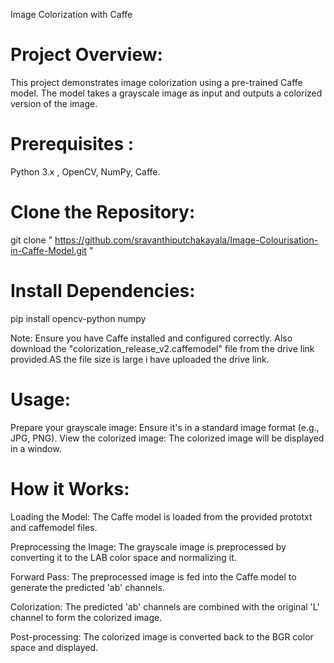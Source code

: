 

Image Colorization with Caffe

# Project Overview:

  This project demonstrates image colorization using a pre-trained Caffe model. The model takes a grayscale image as input and outputs a colorized version of the image.

# Prerequisites :

Python 3.x ,
OpenCV, 
NumPy, 
Caffe.


# Clone the Repository:
git clone " https://github.com/sravanthiputchakayala/Image-Colourisation-in-Caffe-Model.git "


# Install Dependencies:
pip install opencv-python numpy

Note: Ensure you have Caffe installed and configured correctly. Also download the "colorization_release_v2.caffemodel" file from the drive link provided.AS the file size is large i have uploaded the drive link.

# Usage:

Prepare your grayscale image: Ensure it's in a standard image format (e.g., JPG, PNG).
View the colorized image: The colorized image will be displayed in a window.

# How it Works:

Loading the Model: The Caffe model is loaded from the provided prototxt and caffemodel files.

Preprocessing the Image: The grayscale image is preprocessed by converting it to the LAB color space and normalizing it.

Forward Pass: The preprocessed image is fed into the Caffe model to generate the predicted 'ab' channels.

Colorization: The predicted 'ab' channels are combined with the original 'L' channel to form the colorized image.

Post-processing: The colorized image is converted back to the BGR color space and displayed.
